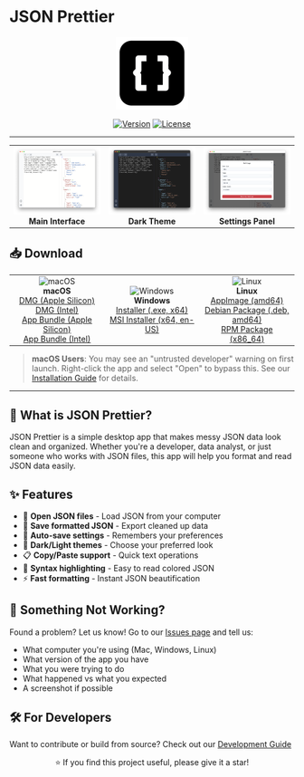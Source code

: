 # JSON Prettier

<div align="center">
  <img src="src-tauri/icons/icon.png" alt="JSON Prettier Logo" width="128" height="128">
  
  [![Version](https://img.shields.io/badge/version-0.1.1-blue.svg)](https://github.com/rebase/json-prettier)
  [![License](https://img.shields.io/badge/license-MIT-green.svg)](LICENSE)
</div>

---

<div align="center">
  <table>
    <tr>
      <td width="33%" align="center">
        <img src="docs/images/main-interface.png" alt="Main Interface" width="100%">
        <strong>Main Interface</strong>
      </td>
      <td width="33%" align="center">
        <img src="docs/images/dark-theme.png" alt="Dark Theme" width="100%">
        <strong>Dark Theme</strong>
      </td>
      <td width="33%" align="center">
        <img src="docs/images/settings-panel.png" alt="Settings Panel" width="100%">
        <strong>Settings Panel</strong>
      </td>
    </tr>
  </table>
</div>

## 📥 Download

<div align="center">
  <table>
    <tr>
      <td align="center" width="33%">
        <img src="https://upload.wikimedia.org/wikipedia/commons/f/fa/Apple_logo_black.svg" alt="macOS" width="60" height="60">
        <br>
        <strong>macOS</strong>
        <br>
        <a href="https://github.com/rebase/json-prettier/releases/latest/download/JSON.Prettier_0.1.1_aarch64.dmg">DMG (Apple Silicon)</a>
        <br>
        <a href="https://github.com/rebase/json-prettier/releases/latest/download/JSON.Prettier_0.1.1_x64.dmg">DMG (Intel)</a>
        <br>
        <a href="https://github.com/rebase/json-prettier/releases/latest/download/JSON.Prettier_aarch64.app.tar.gz">App Bundle (Apple Silicon)</a>
        <br>
        <a href="https://github.com/rebase/json-prettier/releases/latest/download/JSON.Prettier_x64.app.tar.gz">App Bundle (Intel)</a>
      </td>
      <td align="center" width="33%">
        <img src="https://upload.wikimedia.org/wikipedia/commons/5/5f/Windows_logo_-_2012.svg" alt="Windows" width="60" height="60">
        <br>
        <strong>Windows</strong>
        <br>
        <a href="https://github.com/rebase/json-prettier/releases/latest/download/JSON.Prettier_0.1.1_x64-setup.exe">Installer (.exe, x64)</a>
        <br>
        <a href="https://github.com/rebase/json-prettier/releases/latest/download/JSON.Prettier_0.1.1_x64_en-US.msi">MSI Installer (x64, en-US)</a>
      </td>
      <td align="center" width="33%">
        <img src="https://upload.wikimedia.org/wikipedia/commons/3/35/Tux.svg" alt="Linux" width="60" height="60">
        <br>
        <strong>Linux</strong>
        <br>
        <a href="https://github.com/rebase/json-prettier/releases/latest/download/json-prettier_0.1.1_amd64.AppImage">AppImage (amd64)</a>
        <br>
        <a href="https://github.com/rebase/json-prettier/releases/latest/download/json-prettier_0.1.1_amd64.deb">Debian Package (.deb, amd64)</a>
        <br>
        <a href="https://github.com/rebase/json-prettier/releases/latest/download/JSON.Prettier-0.1.1-1.x86_64.rpm">RPM Package (x86_64)</a>
      </td>
    </tr>
  </table>
</div>

> **macOS Users**: You may see an "untrusted developer" warning on first launch.
> Right-click the app and select "Open" to bypass this. See our [Installation Guide](INSTALLATION.md) for details.

---

## 📝 What is JSON Prettier?

JSON Prettier is a simple desktop app that makes messy JSON data look clean and organized. Whether you're a developer, data analyst, or just someone who works with JSON files, this app will help you format and read JSON data easily.

## ✨ Features

- 📂 **Open JSON files** - Load JSON from your computer
- 💾 **Save formatted JSON** - Export cleaned up data
- 🔄 **Auto-save settings** - Remembers your preferences
- 🌙 **Dark/Light themes** - Choose your preferred look
- 📋 **Copy/Paste support** - Quick text operations
- 🎨 **Syntax highlighting** - Easy to read colored JSON
- ⚡ **Fast formatting** - Instant JSON beautification

## 🐛 Something Not Working?

Found a problem? Let us know! Go to our [Issues page](https://github.com/rebase/json-prettier/issues) and tell us:

- What computer you're using (Mac, Windows, Linux)
- What version of the app you have
- What you were trying to do
- What happened vs what you expected
- A screenshot if possible

## 🛠️ For Developers

Want to contribute or build from source? Check out our [Development Guide](DEVELOPMENT.md)

<div align="center">
  ⭐ If you find this project useful, please give it a star!
</div>
